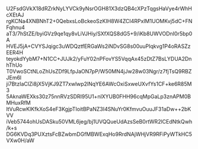 U2FsdGVkX18dRZrkNyLYVCk9yNsrOGH81X3dzQB4cXPzTqgsHaVye4rWhHcXEtAJ
rgKCNa4XNBNhT2+0QebxsLoBckeoSzKIH8W4ZCI4RPxIM1UOMKvj5dC+FNFqhnu4
aT3/7hStZE/byiGVz9qe1qy8vLiVJHiy/SXfXQS8dG5+9/iKb8UWVODnI0r5bp0A
HVEJ5jA+CVYSJqigc3uWDQztfERGaWs2iNDvSG8s00uuPIqkvg1P4oRASZzEER4H
teyokdYybM7+N1CC+JUJk2/yFuY02nPFovYS5VqqAx45zDtZ7BsLYDUA2DnhThUo
T0VwoSCtNLoZhUsZDf9LfpJaON7pP/W50MN4jJw28w03Ngr/z7fjTsQ9RBZJEm6l
ji7BtzIaClZi8jX5VjKJ9ZT7xwlwp2lNqYE6AWcOxiSxweUXvfYs1CF+ke6R85M3
5AknaWEXks30z75nnRVzSDRI95U1+nlXYUB0FHH96cqMpGaLp3znAPM0BMHuxRfM
ltVuRcwKlKfkXoS4eF3KgjpTIoitBPaNZ3I4SNuYr0KfmvuOuuJF31aDw++2bKVV
iVeb5744ohUsDASku50VML6jeg/bj1UVQQueUdAzsSeB0rtWR2lCEdNtkQwh/k+s
DG6KVDq3PUXztsFcBZwbmDGfMBWExqHo9RrdNAjWHjVR9RFiPyWTkHC5VXw0H/aW
